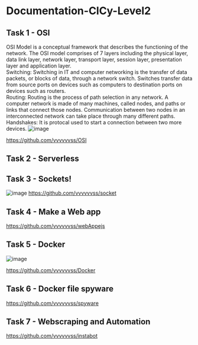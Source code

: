 # Documentation-ClCy-Level2
## Task 1 - OSI
OSI Model is a conceptual framework that describes the functioning of the network. 
The OSI model comprises of 7 layers including the physical layer, data link layer, network layer, transport layer, session layer, presentation layer and application layer.  
Switching: Switching in IT and computer networking is the transfer of data packets, or blocks of data, through a network switch. Switches transfer data from source ports on devices such as computers to destination ports on devices such as routers.  
Routing: Routing is the process of path selection in any network. A computer network is made of many machines, called nodes, and paths or links that connect those nodes. Communication between two nodes in an interconnected network can take place through many different paths.  
Handshakes: It is protocal used to start a connection between two more devices.
![image](https://github.com/user-attachments/assets/e0f16e70-4ebd-48ef-9ad7-ad0715eafc39)

https://github.com/vvvvvvss/OSI

## Task 2 - Serverless

## Task 3 - Sockets!
![image](https://github.com/user-attachments/assets/bae21e44-6e66-4277-9b9f-449bd5d84ead)
https://github.com/vvvvvvss/socket

## Task 4 - Make a Web app
https://github.com/vvvvvvss/webAppejs

## Task 5 - Docker
![image](https://github.com/user-attachments/assets/e278df72-2907-460c-b226-ae1e3bd7ab83)

https://github.com/vvvvvvss/Docker

## Task 6 - Docker file spyware
https://github.com/vvvvvvss/spyware

## Task 7 - Webscraping and Automation
https://github.com/vvvvvvss/instabot
